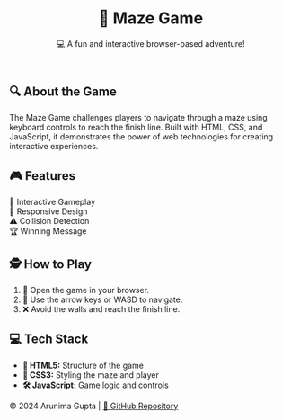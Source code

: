 <!DOCTYPE html>
<html lang="en">
<head>
  <meta charset="UTF-8">
  <meta name="viewport" content="width=device-width, initial-scale=1.0">
</head>
<body>
  <header>
    <h1>&#127922; Maze Game</h1>
    <p>&#128187; A fun and interactive browser-based adventure!</p>
  </header>

  <section>
    <h2>&#128269; About the Game</h2>
    <p>The <span class="highlight">Maze Game</span> challenges players to navigate through a maze using keyboard controls to reach the finish line. Built with <span class="highlight">HTML</span>, <span class="highlight">CSS</span>, and <span class="highlight">JavaScript</span>, it demonstrates the power of web technologies for creating interactive experiences.</p>
  </section>

  <section>
    <h2>&#127918; Features</h2>
    <div class="features">
      <div class="feature">&#128170; Interactive Gameplay</div>
      <div class="feature">&#128241; Responsive Design</div>
      <div class="feature">&#9888; Collision Detection</div>
      <div class="feature">&#127942; Winning Message</div>
    </div>
  </section>

  <section>
    <h2>&#128373; How to Play</h2>
    <ol>
      <li>&#128194; Open the game in your browser.</li>
      <li>&#128640; Use the arrow keys or WASD to navigate.</li>
      <li>&#10060; Avoid the walls and reach the finish line.</li>
    </ol>
  </section>

  <section>
    <h2>&#128187; Tech Stack</h2>
    <ul>
      <li><strong>&#128196; HTML5:</strong> Structure of the game</li>
      <li><strong>&#127912; CSS3:</strong> Styling the maze and player</li>
      <li><strong>&#128736; JavaScript:</strong> Game logic and controls</li>
    </ul>
  </section>

  <footer>
    &copy; 2024 Arunima Gupta | <a href="https://github.com/agrunima151/THE-MAZE-GAME" target="_blank">&#128279; GitHub Repository</a>
  </footer>
</body>
</html>
